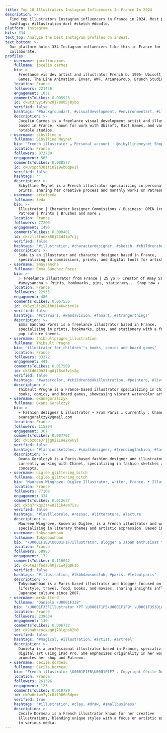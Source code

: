 ```yaml
---
title: Top 10 Illustrators Instagram Influencers In France In 2024
description: >-
  Find top illustrators Instagram influencers in France in 2024. Most popular
  hashtags: #illustration #art #sketch #doodle.
platform: Instagram
hits: 334
text_top: Analyze the best Instagram profiles on inBeat.
text_bottom: >-
  Our platform holds 334 Instagram influencers like this in France for you to
  collaborate.
profiles:
  - username: jocelincarmes
    fullname: jocelin carmes
    bio: >-
      Freelance vis dev artist and illustrator French b. 1995- Ubisoft, Riot
      Games, The Line Animation, Envar, WWF, ArianeGroup, Brunch Studio...
    location: France
    followers: 221436
    engagement: 1031
    commentsToLikes: 0.005925
    id: ck8t3ryyi49n20j78u05j8ybq
    verified: false
    hashtags: '#backgroundart, #visualdevelopment, #environmentart, #illustrationart'
    description: >-
      Jocelin Carmes is a freelance visual development artist and illustrator
      based in France, known for work with Ubisoft, Riot Games, and various
      notable studios.
  - username: sibylline_m
    fullname: Sibylline Meynet
    bio: "French illustrator ☁️ Personal account : @sibyllinemeynet Shop & commissions closed • monthly prints on Patreon ! No DMs please, email me \U0001F33C"
    location: France
    followers: 873730
    engagement: 565
    commentsToLikes: 0.008577
    id: ck0vxpch301ti0i19wb6qpw1l
    verified: false
    hashtags: ''
    description: >-
      Sibylline Meynet is a French illustrator specializing in personal art and
      prints, sharing her creative process and monthly works on Patreon.
  - username: artofseda
    fullname: Seda
    bio: >-
      Illustrator | Character Designer Commissions / Business: OPEN (contact me)
      Patreon | Prints | Brushes and more ↓
    location: France
    followers: 77200
    engagement: 1496
    commentsToLikes: 0.009401
    id: ckszll3tnnxx60j23d4tp7cjj
    verified: false
    hashtags: '#illustration, #characterdesigner, #sketch, #childrensbookillustrator'
    description: >-
      Seda is an illustrator and character designer based in France,
      specializing in commissions, prints, and digital tools for artists.
  - username: amaysancha
    fullname: Emma Sánchez Porez
    bio: >-
      ✨ Freelance illustrator from France | 25 yo ✨ Creator of Amay Sancha®
      #amaysancha ✨ Prints, bookmarks, pins, stationery... Shop now ↓
    location: France
    followers: 22933
    engagement: 486
    commentsToLikes: 0.067555
    id: ck5zxlij288ih0i146wcjxo2a
    verified: false
    hashtags: '#starwars, #wandavision, #fanart, #strangerthings'
    description: >-
      Emma Sánchez Porez is a freelance illustrator based in France,
      specializing in prints, bookmarks, pins, and stationery with a focus on
      pop culture themes.
  - username: thibaultprugne_illustration
    fullname: Thibault Prugne
    bio: 'illustrator for children''s books, comics and board games'
    location: France
    followers: 33372
    engagement: 441
    commentsToLikes: 0.017569
    id: ck8td640h21hg0j78sdfv1s8q
    verified: false
    hashtags: '#watercolor, #childrenbookillustration, #peinture, #livrepourenfant'
    description: >-
      Thibault Prugne is a France-based illustrator specializing in children's
      books, comics, and board games, showcasing vibrant watercolor artwork.
  - username: oxanagoralczyk
    fullname: Oxana Goralczyk
    bio: >-
      ✒️ Fashion designer & illustrator • From Paris ☕️ Currently : Chanel ✉️
      oxanagoralczyk@gmail.com
    location: France
    followers: 115204
    engagement: 367
    commentsToLikes: 0.007702
    id: ck5bzocs3rjjg0i11ue2xw6yl
    verified: false
    hashtags: '#fashionsketches, #smalldesigner, #trendingfashion, #fashiondesign'
    description: >-
      Oxana Goralczyk is a Paris-based fashion designer and illustrator,
      currently working with Chanel, specializing in fashion sketches and design
      concepts.
  - username: diglee_glittering_bitch
    fullname: diglee_glittering_bitch
    bio: "Maureen Wingrove- Diglee Illustrator, writer, France. • Illustratrice, autrice, France. \U0001F5DD\U0001F5A4"
    location: France
    followers: 77108
    engagement: 334
    commentsToLikes: 0.012637
    id: ck5q7rkqs2t4w0i11k4em7isu
    verified: false
    hashtags: '#lavillebrule, #ressac, #litterature, #lecture'
    description: >-
      Maureen Wingrove, known as Diglee, is a French illustrator and writer,
      specializing in literary themes and artistic expression. Based in France.
  - username: tokyobanhbao
    fullname: Tokyobanhbao
    bio: "\U0001F1EB\U0001F1F7Illustrator, Blogger & Japan enthusiast \U0001F4CDParis Lifestyle • Travel • Food • Books • Movies since 2007"
    location: France
    followers: 58983
    engagement: 172
    commentsToLikes: 0.116042
    id: ck6tu2rf6dz5h0j71w4jq8ksb
    verified: false
    hashtags: '#illustration, #tkbbdawsonclub, #paris, #letoutparis'
    description: >-
      Tokyobanhbao is a Paris-based illustrator and blogger focused on
      lifestyle, travel, food, books, and movies, sharing insights influenced by
      Japanese culture since 2007.
  - username: mrsbutterd
    fullname: "Daniela \U0001F338"
    bio: "\U0001F33FIllustrator •PT \U0001F1F5\U0001F1F9• \U0001F353Digital Art • Ipad Pro ❌️DON'T USE/ TRACE/ EDIT MY ART \U0001F6CD \U0001D5E6\U0001D5F5\U0001D5FC\U0001D5FD & \U0001D5E3\U0001D5EE\U0001D601\U0001D5FF\U0001D5F2\U0001D5FC\U0001D5FB ⬇"
    location: France
    followers: 239634
    engagement: 130
    commentsToLikes: 0.006732
    id: ck9hahkcockeg0j78lgpsh2h0
    verified: false
    hashtags: '#magical, #illustration, #artist, #artreel'
    description: >-
      Daniela is a professional illustrator based in France, specializing in
      digital art using iPad Pro. She emphasizes originality in her work and
      promotes her shop and Patreon.
  - username: cecile.dormeau
    fullname: Cécile Dormeau
    bio: "French illustrator \U0001F1EB\U0001F1F7 . Copyright Cécile Dormeau © 2015- 2023 All Rights Reserved"
    location: France
    followers: 261396
    engagement: 123
    commentsToLikes: 0.010789
    id: ck0w6clwm7y2c0i1986n5dpmr
    verified: true
    hashtags: '#illustration, #clay, #draw, #smallbusiness'
    description: >-
      Cécile Dormeau is a French illustrator known for her creative
      illustrations, blending unique styles with a focus on artistic expression
      in various media.
---
```



